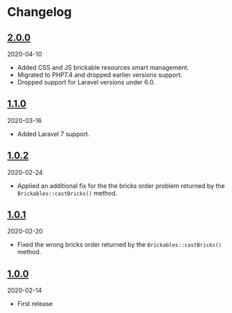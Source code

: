 # Changelog

## [2.0.0](https://github.com/Okipa/laravel-brickables/compare/1.1.0...2.0.0)

2020-04-10

* Added CSS and JS brickable resources smart management.
* Migrated to PHP7.4 and dropped earlier versions support.
* Dropped support for Laravel versions under 6.0.

## [1.1.0](https://github.com/Okipa/laravel-brickables/compare/1.0.2...1.1.0)

2020-03-16

* Added Laravel 7 support.

## [1.0.2](https://github.com/Okipa/laravel-brickables/compare/1.0.1...1.0.2)

2020-02-24

* Applied an additional fix for the the bricks order problem returned by the `Brickables::castBricks()` method.

## [1.0.1](https://github.com/Okipa/laravel-brickables/compare/1.0.0...1.0.1)

2020-02-20

* Fixed the wrong bricks order returned by the `Brickables::castBricks()` method.

## [1.0.0](https://github.com/Okipa/laravel-brickables/compare/1.0.0...1.0.0)

2020-02-14

* First release
